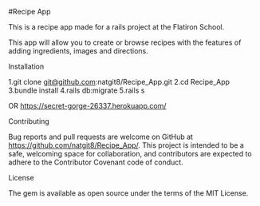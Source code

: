 #Recipe App

This is a recipe app made for a rails project at the Flatiron School.

This app will allow you to create or browse recipes with the features of adding ingredients, images and directions.

Installation

1.git clone git@github.com:natgit8/Recipe_App.git
2.cd Recipe_App
3.bundle install
4.rails db:migrate
5.rails s

OR 
https://secret-gorge-26337.herokuapp.com/ 

Contributing

Bug reports and pull requests are welcome on GitHub at https://github.com/natgit8/Recipe_App/. This project is intended to be a safe, welcoming space for collaboration, and contributors are expected to adhere to the Contributor Covenant code of conduct.

License

The gem is available as open source under the terms of the MIT License.
